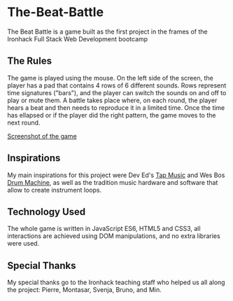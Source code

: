 # The-Beat-Battle

The Beat Battle is a game built as the first project in the frames of the Ironhack Full Stack Web Development bootcamp

## The Rules

The game is played using the mouse. On the left side of the screen, the player has a pad that contains 4 rows of 6 different sounds. Rows represent time signatures ("bars"), and the player can switch the sounds on and off to play or mute them.
A battle takes place where, on each round, the player hears a beat and then needs to reproduce it in a limited time. 
Once the time has ellapsed or if the player did the right pattern, the game moves to the next round.

[Screenshot of the game](https://https://github.com/iourisorokine/The-Beat-Battle/screenshots/screenshot1.jpg)

## Inspirations

My main inspirations for this project were Dev Ed's [Tap Music](https://www.youtube.com/watch?v=2VJlzeEVL8A) and Wes Bos [Drum Machine](https://www.youtube.com/watch?v=VuN8qwZoego), as well as the tradition music hardware and software that allow to create instrument loops.

## Technology Used

The whole game is written in JavaScript ES6, HTML5 and CSS3, all interactions are achieved using DOM manipulations, and no extra libraries were used.

## Special Thanks

My special thanks go to the Ironhack teaching staff who helped us all along the project: Pierre, Montasar, Svenja, Bruno, and Min. 
